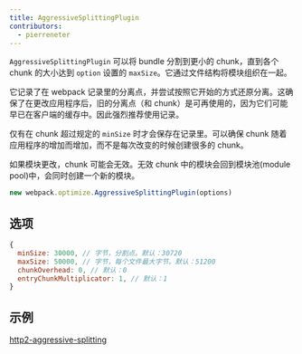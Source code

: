 ```yaml
---
title: AggressiveSplittingPlugin
contributors:
  - pierreneter
---
```


`AggressiveSplittingPlugin` 可以将 bundle 分割到更小的 chunk，直到各个 chunk 的大小达到 `option` 设置的 `maxSize`。它通过文件结构将模块组织在一起。

它记录了在 webpack 记录里的分离点，并尝试按照它开始的方式还原分离。这确保了在更改应用程序后，旧的分离点（和 chunk）是可再使用的，因为它们可能早已在客户端的缓存中。因此强烈推荐使用记录。

仅有在 chunk 超过规定的 `minSize` 时才会保存在记录里。可以确保 chunk 随着应用程序的增加而增加，而不是每次改变的时候创建很多的 chunk。

如果模块更改，chunk 可能会无效。无效 chunk 中的模块会回到模块池(module pool)中，会同时创建一个新的模块。

```js
new webpack.optimize.AggressiveSplittingPlugin(options)
```


## 选项

```js
{
  minSize: 30000, // 字节，分割点。默认：30720
  maxSize: 50000, // 字节，每个文件最大字节。默认：51200
  chunkOverhead: 0, // 默认：0
  entryChunkMultiplicator: 1, // 默认：1
}
```


## 示例

[http2-aggressive-splitting](https://github.com/webpack/webpack/tree/master/examples/http2-aggressive-splitting)
